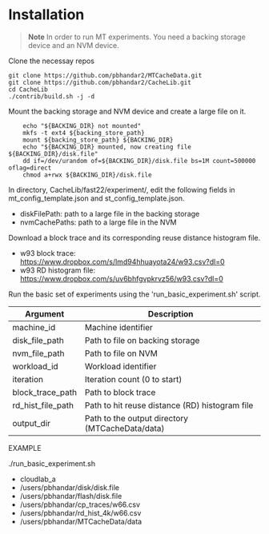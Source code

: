 # Installation 

> **Note**
> In order to run MT experiments. You need a backing storage device and an NVM device. 

Clone the necessay repos 
```
git clone https://github.com/pbhandar2/MTCacheData.git
git clone https://github.com/pbhandar2/CacheLib.git
cd CacheLib
./contrib/build.sh -j -d 
```

Mount the backing storage and NVM device and create a large file on it. 
```
    echo "${BACKING_DIR} not mounted"
    mkfs -t ext4 ${backing_store_path}
    mount ${backing_store_path} ${BACKING_DIR}
    echo "${BACKING_DIR} mounted, now creating file ${BACKING_DIR}/disk.file"
    dd if=/dev/urandom of=${BACKING_DIR}/disk.file bs=1M count=500000 oflag=direct 
    chmod a+rwx ${BACKING_DIR}/disk.file
```

In directory, CacheLib/fast22/experiment/, edit the following fields in mt_config_template.json and st_config_template.json. 
- diskFilePath: path to a large file in the backing storage 
- nvmCachePaths: path to a large file in the NVM 


Download a block trace and its corresponding reuse distance histogram file. 
- w93 block trace: https://www.dropbox.com/s/lmd94hhuayota24/w93.csv?dl=0
- w93 RD histogram file: https://www.dropbox.com/s/uv6bhfgvpkrvz56/w93.csv?dl=0


Run the basic set of experiments using the 'run_basic_experiment.sh' script. 

| Argument  | Description |
| ------------- | ------------- |
| machine_id      | Machine identifier |
| disk_file_path  | Path to file on backing storage |
| nvm_file_path  | Path to file on NVM |
| workload_id  | Workload identifier |
| iteration  | Iteration count (0 to start)  |
| block_trace_path  | Path to block trace  |
| rd_hist_file_path | Path to hit reuse distance (RD) histogram file |
| output_dir | Path to the output directory (MTCacheData/data) |


EXAMPLE 

./run_basic_experiment.sh 
- cloudlab_a 
- /users/pbhandar/disk/disk.file 
- /users/pbhandar/flash/disk.file 
- /users/pbhandar/cp_traces/w66.csv 
- /users/pbhandar/rd_hist_4k/w66.csv 
- /users/pbhandar/MTCacheData/data 